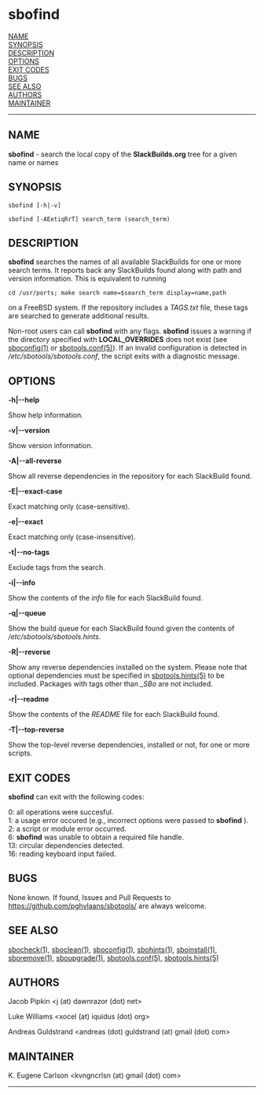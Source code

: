 # sbofind

[NAME](#name)\
[SYNOPSIS](#synopsis)\
[DESCRIPTION](#description)\
[OPTIONS](#options)\
[EXIT CODES](#exit-codes)\
[BUGS](#bugs)\
[SEE ALSO](#see-also)\
[AUTHORS](#authors)\
[MAINTAINER](#maintainer)

------------------------------------------------------------------------

## NAME

**sbofind** - search the local copy of the **SlackBuilds.org** tree for
a given name or names

## SYNOPSIS

    sbofind [-h|-v]

    sbofind [-AEetiqRrT] search_term (search_term)

## DESCRIPTION

**sbofind** searches the names of all available SlackBuilds for one or
more search terms. It reports back any SlackBuilds found along with path
and version information. This is equivalent to running

    cd /usr/ports; make search name=$search_term display=name,path

on a FreeBSD system. If the repository includes a *TAGS.txt* file, these
tags are searched to generate additional results.

Non-root users can call **sbofind** with any flags. **sbofind** issues a
warning if the directory specified with **LOCAL_OVERRIDES** does not
exist (see [sboconfig(1)](sboconfig.1.md) or [sbotools.conf(5)](sbotools.conf.5.md)). If an invalid
configuration is detected in */etc/sbotools/sbotools.conf*, the script
exits with a diagnostic message.

## OPTIONS

**-h\|\--help**

Show help information.

**-v\|\--version**

Show version information.

**-A\|\--all-reverse**

Show all reverse dependencies in the repository for each SlackBuild
found.

**-E\|\--exact-case**

Exact matching only (case-sensitive).

**-e\|\--exact**

Exact matching only (case-insensitive).

**-t\|\--no-tags**

Exclude tags from the search.

**-i\|\--info**

Show the contents of the *info* file for each SlackBuild found.

**-q\|\--queue**

Show the build queue for each SlackBuild found given the contents of
*/etc/sbotools/sbotools.hints*.

**-R\|\--reverse**

Show any reverse dependencies installed on the system. Please note that
optional dependencies must be specified in [sbotools.hints(5)](sbotools.hints.5.md) to be
included. Packages with tags other than *\_SBo* are not included.

**-r\|\--readme**

Show the contents of the *README* file for each SlackBuild found.

**-T\|\--top-reverse**

Show the top-level reverse dependencies, installed or not, for one or
more scripts.

## EXIT CODES

**sbofind** can exit with the following codes:

0: all operations were succesful.\
1: a usage error occured (e.g., incorrect options were passed to
**sbofind** ).\
2: a script or module error occurred.\
6: **sbofind** was unable to obtain a required file handle.\
13: circular dependencies detected.\
16: reading keyboard input failed.

## BUGS

None known. If found, Issues and Pull Requests to
<https://github.com/pghvlaans/sbotools/> are always welcome.

## SEE ALSO

[sbocheck(1)](sbocheck.1.md), [sboclean(1)](sboclean.1.md), [sboconfig(1)](sboconfig.1.md), [sbohints(1)](sbohints.1.md), [sboinstall(1)](sboinstall.1.md),
[sboremove(1)](sboremove.1.md), [sboupgrade(1)](sboupgrade.1.md), [sbotools.conf(5)](sbotools.conf.5.md), [sbotools.hints(5)](sbotools.hints.5.md)

## AUTHORS

Jacob Pipkin \<j (at) dawnrazor (dot) net\>

Luke Williams \<xocel (at) iquidus (dot) org\>

Andreas Guldstrand \<andreas (dot) guldstrand (at) gmail (dot) com\>

## MAINTAINER

K. Eugene Carlson \<kvngncrlsn (at) gmail (dot) com\>

------------------------------------------------------------------------
